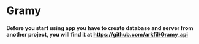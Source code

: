 # Gramy
#### Before you start using app you have to create database and server from another project, you will find it at https://github.com/arkfil/Gramy_api
